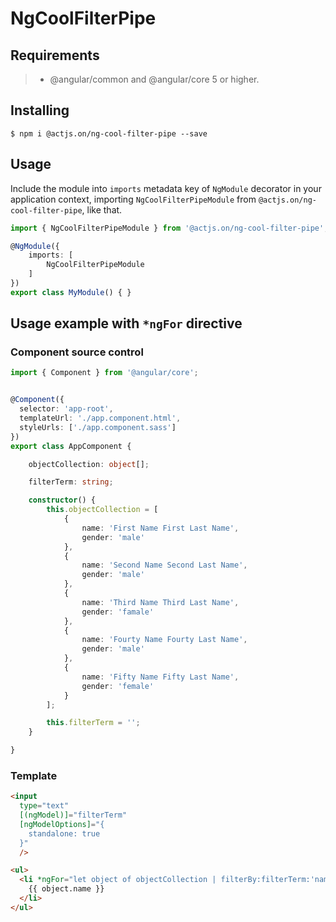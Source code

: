 # NgCoolFilterPipe

## Requirements

>- @angular/common and @angular/core 5 or higher.

## Installing

	$ npm i @actjs.on/ng-cool-filter-pipe --save

## Usage

Include the module into `imports` metadata key of `NgModule` decorator in your application context, importing `NgCoolFilterPipeModule` from `@actjs.on/ng-cool-filter-pipe`, like that.

```typescript
import { NgCoolFilterPipeModule } from '@actjs.on/ng-cool-filter-pipe';

@NgModule({
    imports: [
        NgCoolFilterPipeModule
    ]
})
export class MyModule() { }
```

## Usage example with `*ngFor` directive

### Component source control

```typescript
import { Component } from '@angular/core';


@Component({
  selector: 'app-root',
  templateUrl: './app.component.html',
  styleUrls: ['./app.component.sass']
})
export class AppComponent {

    objectCollection: object[];

    filterTerm: string;

    constructor() {
        this.objectCollection = [
            {
                name: 'First Name First Last Name',
                gender: 'male'
            },
            {
                name: 'Second Name Second Last Name',
                gender: 'male'
            },
            {
                name: 'Third Name Third Last Name',
                gender: 'famale'
            },
            {
                name: 'Fourty Name Fourty Last Name',
                gender: 'male'
            },
            {
                name: 'Fifty Name Fifty Last Name',
                gender: 'female'
            }
        ];

        this.filterTerm = '';
    }

}
```

### Template
```html
<input
  type="text"
  [(ngModel)]="filterTerm"
  [ngModelOptions]="{
    standalone: true
  }"
  />

<ul>
  <li *ngFor="let object of objectCollection | filterBy:filterTerm:'name'">
    {{ object.name }}
  </li>
</ul>
```

